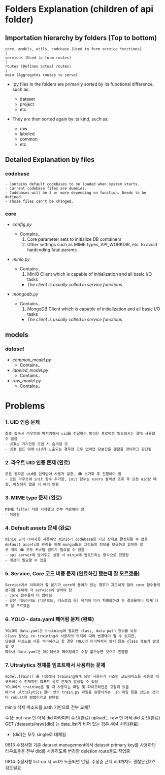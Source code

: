 # Folders Explanation (children of api folder)

## Importation hierarchy by folders (Top to bottom)
    core, models, utils, codebase (Used to form service functions)
    |
    services (Used to form routes)
    |
    routes (Defines actual routes)
    |
    main (Aggregates routes to serve)

- .py files in the folders are primarily sorted by its functional difference, such as:
    - dataset
    - project
    - etc.

- They are then sorted again by its kind, such as:
    - raw
    - labeled
    - common
    - etc.

## Detailed Explanation by files

### codebase
    - Contains default codebases to be loaded when system starts.
    - Current codebase files are dummies.
    - Codebases will be 3 or more depending on function. Needs to be defined.
    - Those files can't be changed.

### core
- *config.py*
    - Contains..
        1. Core parameter sets to initialize DB containers
        2. Other settings such as MIME types, API_WORKDIR, etc. to avoid hardcoding fatal params.

- *minio.py*
    - Contains..
        1. MinIO Client which is capable of initialization and all basic I/O tasks
        - *The client is usually called in service functions*

- *mongodb.py*
    - Contains..
        1. MongoDB Client which is capable of initialization and all basic I/O tasks
        - *The client is usually called in service functions*

## models
### *dataset*
- *common_model.py*
    - Contains..
- *labeled_model.py*
    - Contains..
- *raw_model.py*
    - Contains..
















# Problems

### 1. UID 인증 문제
    최초 접속시 라우트에 박치기해서 uid를 전달하는 방식은 프로덕션 빌드에서는 절대 사용할 수 없음
    - UID는 기기인증 도입 시 숨겨질 것
    - UID 필드 외에 uid가 노출되는 경우만 모두 없애면 당분간을 괜찮을 것이라고 판단됨

### 2. 라우트 UID 인증 문제 (완료)
    모든 동작은 uid를 입력받아 사용자 검증, db 초기화 후 진행해야 함
    - 모든 라우트에 init 함수 추가함, init 함수는 users 컬렉션 조회 후 요청 uid랑 매칭, 매칭되지 않을 시 에러 반환

### 3. MIME type 문제 (완료)
    MIME filter 적용 시작했고 전부 적용해야 함 
    - 적용함

### 4. Default assets 문제 (완료)
    minio 공식 이미지를 사용하면 minio가 codebase를 지닌 상태로 활성화될 수 없음
    default assets의 관리를 위해 mongodb도 그것들의 정보를 보유하고 있어야 함
    두 개의 db 모두 커스텀 빌드가 필요할 수 있음
    - api server에 넣어두고 실행 시 minio에 업로드하는 방식으로 진행함
    - 개선이 필요할 수 있음

### 5. Service, Core 코드 비중 문제 (완료하긴 했는데 잘 모르겠음)
    Service에서 처리해야 할 분기가 core에 들어가 있는 경우가 과도하게 많아 core 함수들의 분기를 분해해 각 service에 넣어야 함
    - core 함수들이 더 많아짐
    - 같은 기능이라도 (다운로드, 리스트업 등) 목적에 따라 차별화하려 한 결과물이나 이제 나도 잘 모르겠음

### 6. YOLO - data.yaml 페어링 문제 (완료)
    YOLO의 data.yaml은 training에 필요한 class, data path 정보를 보유
    class 정보는 re-training시 사용자의 의지에 따라 변경돼야 할 수 있지만,
    단순한 파싱으로 이를 커버하려고 할 경우 YOLO의 아키텍처와 맞지 않는 class 정보가 발생할 것
    따라서 data.yaml은 데이터셋과 페어링하고 수정 불가능한 것으로 진행함

### 7. Ultralytics 전체를 임포트해서 사용하는 문제
    model.train() 을 사용해서 training하게 되면 사용자가 커스텀 코드베이스를 사용할 때 코드베이스 전체적인 임포트 경로 문제가 발생할 수 있음
    YOLO에서 training을 할 때 사용되는 파일 및 파이프라인은 고정돼 있음
    따라서 ultralytics 폴더 안의 train.py 파일을 실행시키는 .sh 파일 등을 만드는 것이 더 robust한 방법이라고 판단됨


minio 삭제 메소드를 path 기반으로 전부 교체?

수정:
put raw 만 아직 did 파라미터 수신(완료)
upload는  raw 만 아직 did 송신(완료)
GET /datasets/raw/{did} 는 data_list가 비어 있는 경우 404 처리(완료)
- {did}는 모두 single로 대체됨

0813 수정사항
기존 dataset management에서 dataset primary key를 사용하던 라우트들을 전부 did를 사용하도록 변경함
deletion route들도 작업중

0814 수정사항
list-up 시 uid가 노출되면 안됨. 수정중
근데 did까지도 괜찮은건가? 검토필요